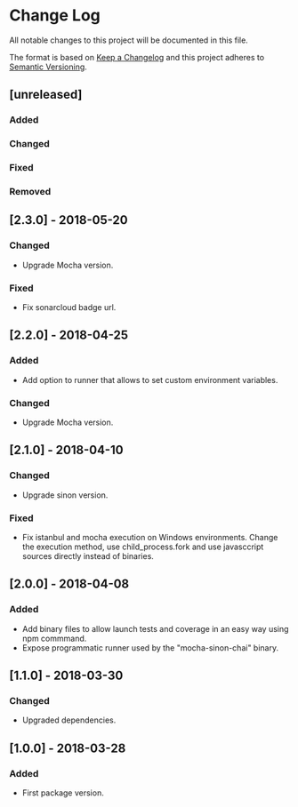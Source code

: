 # Change Log
All notable changes to this project will be documented in this file.

The format is based on [Keep a Changelog](http://keepachangelog.com/) 
and this project adheres to [Semantic Versioning](http://semver.org/).

## [unreleased]
### Added
### Changed
### Fixed
### Removed

## [2.3.0] - 2018-05-20
### Changed
- Upgrade Mocha version.

### Fixed
- Fix sonarcloud badge url.

## [2.2.0] - 2018-04-25
### Added
- Add option to runner that allows to set custom environment variables.

### Changed
- Upgrade Mocha version.

## [2.1.0] - 2018-04-10
### Changed
- Upgrade sinon version.

### Fixed
- Fix istanbul and mocha execution on Windows environments. Change the execution method, use child_process.fork and use javasccript sources directly instead of binaries.

## [2.0.0] - 2018-04-08
### Added
- Add binary files to allow launch tests and coverage in an easy way using npm commmand.
- Expose programmatic runner used by the "mocha-sinon-chai" binary.

## [1.1.0] - 2018-03-30
### Changed
- Upgraded dependencies.

## [1.0.0] - 2018-03-28
### Added
- First package version.
